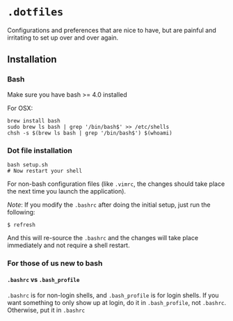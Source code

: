 # `.dotfiles`

Configurations and preferences that are nice to have, but are painful and
irritating to set up over and over again.

## Installation

### Bash

Make sure you have bash >= 4.0 installed

For OSX:

    brew install bash
    sudo brew ls bash | grep '/bin/bash$' >> /etc/shells
    chsh -s $(brew ls bash | grep '/bin/bash$') $(whoami)

### Dot file installation

    bash setup.sh
    # Now restart your shell

For non-bash configuration files (like `.vimrc`, the changes should take place
the next time you launch the application).

_Note_: If you modify the `.bashrc` after doing the initial setup, just run the
following:

    $ refresh

And this will re-source the `.bashrc` and the changes will take place
immediately and not require a shell restart.

### For those of us new to bash

#### `.bashrc` vs `.bash_profile`

`.bashrc` is for non-login shells, and `.bash_profile` is for login shells.
If you want something to only show up at login, do it in `.bash_profile`,
not `.bashrc`. Otherwise, put it in `.bashrc`

